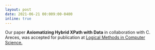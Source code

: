 ```yaml
---
layout: post
date: 2021-06-21 00:009:00-0400
inline: true
---
```


Our paper **Axiomatizing Hybrid XPath with Data** in collaboration with C. Areces, was accepted for publication at [Logical Methods in Computer Science.](https://lmcs.episciences.org/)